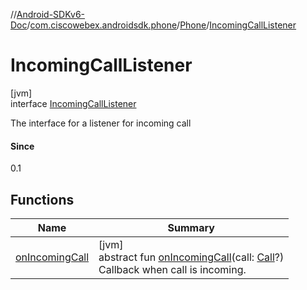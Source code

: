 //[Android-SDKv6-Doc](../../../../index.md)/[com.ciscowebex.androidsdk.phone](../../index.md)/[Phone](../index.md)/[IncomingCallListener](index.md)

# IncomingCallListener

[jvm]\
interface [IncomingCallListener](index.md)

The interface for a listener for incoming call

#### Since

0.1

## Functions

| Name | Summary |
|---|---|
| [onIncomingCall](on-incoming-call.md) | [jvm]<br>abstract fun [onIncomingCall](on-incoming-call.md)(call: [Call](../../-call/index.md)?)<br>Callback when call is incoming. |
